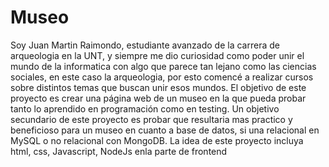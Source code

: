 # Museo

Soy Juan Martin Raimondo, estudiante avanzado de la carrera de arqueologia en la UNT, y siempre me dio curiosidad como poder unir el mundo de la informatica con algo que parece tan lejano como las ciencias sociales, en este caso la arqueologia, por esto comencé a realizar cursos sobre distintos temas que buscan unir esos mundos. El objetivo de este proyecto es crear una página web de un museo en la que pueda probar tanto lo aprendido en programación como en testing. Un objetivo secundario de este proyecto es probar que resultaria mas practico y beneficioso para un museo en cuanto a base de datos, si una relacional en MySQL o no relacional con MongoDB. La idea de este proyecto incluya html, css, Javascript, NodeJs enla parte de frontend
